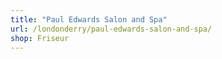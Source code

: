 ```yaml
---
title: "Paul Edwards Salon and Spa"
url: /londonderry/paul-edwards-salon-and-spa/
shop: Friseur
---
```


